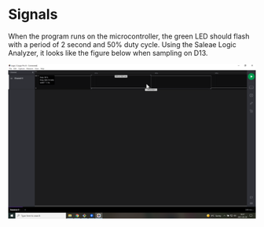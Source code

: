 # Signals
When the program runs on the microcontroller, the green LED should flash with a period of 2 second and 50% duty cycle.
Using the Saleae Logic Analyzer, it looks like the figure below when sampling on D13.

![Pulsing signal](Blinky.png)
